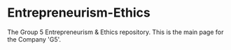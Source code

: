 # Entrepreneurism-Ethics
 The Group 5 Entrepreneurism &amp; Ethics repository.
This is the main page for the Company 'G5'.
